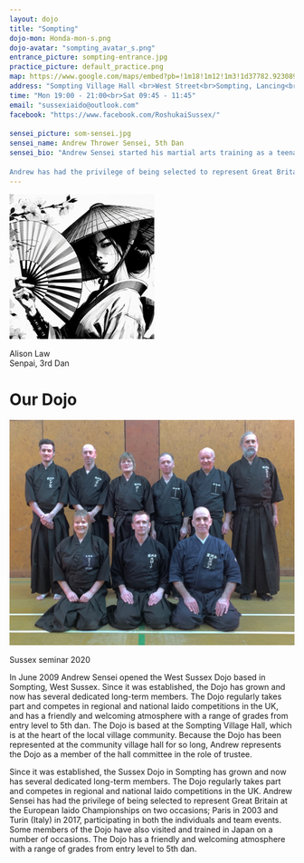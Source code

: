 ```yaml
---
layout: dojo
title: "Sompting"
dojo-mon: Honda-mon-s.png
dojo-avatar: "sompting_avatar_s.png"
entrance_picture: sompting-entrance.jpg
practice_picture: default_practice.png
map: https://www.google.com/maps/embed?pb=!1m18!1m12!1m3!1d37782.92308905761!2d-0.37852350173600535!3d50.83152528659606!2m3!1f0!2f0!3f0!3m2!1i1024!2i768!4f13.1!3m3!1m2!1s0x487598177f839093%3A0x5df16f1bbd148a02!2sWest%20St%2C%20Sompting%2C%20Lancing%20BN15%200BE!5e0!3m2!1sen!2suk!4v1708813429167!5m2!1sen!2suk
address: "Sompting Village Hall <br>West Street<br>Sompting, Lancing<br>BN15 0BE"
time: "Mon 19:00 - 21:00<br>Sat 09:45 - 11:45"
email: "sussexiaido@outlook.com"
facebook: "https://www.facebook.com/RoshukaiSussex/"

sensei_picture: som-sensei.jpg
sensei_name: Andrew Thrower Sensei, 5th Dan
sensei_bio: "Andrew Sensei started his martial arts training as a teenager in 1996 when he joined the Tai Gyoku Ryu Aikido and Aikijujutsu Dojo and became a student of the late Gerd Kroell Sensei. It was during these early years that he met John Honisz-Greens Sensei at various Aikijujutsu seminars in East Sussex. In 2000, and with the encouragement of Kroell Sensei, Andrew Sensei and Nick Bland Sensei (our other Sussex 5th Dan Sensei) began to study Iaido under Honisz-Greens Sensei and have been his students ever since. The first Sussex Dojo was formed by Andrew and Nick Senseis in August 2000 in Eastbourne, East Sussex. At that time, Honisz-Greens Sensei was living in Japan and would make regular visits to the UK. During these visits Andrew and Nick Senseis would arrange intense study seminars so that the three of them could practice together during the short time Honisz-Greens Sensei was in the UK.<br><br>

Andrew has had the privilege of being selected to represent Great Britain at the European Iaido Championships on two occasions; Paris in 2003 and Turin (Italy) in 2017, participating in both the individuals and team events. Some members of the Dojo have also visited and trained in Japan on a number of occasions, including most recently in November 2022. Thrower Sensei currently holds the rank of Godan (5th Dan) in Iaido, which he passed at his first attempt in July 2016 at the British Kendo Association summer seminar at Cambridge University. He is a Level 1 coach and currently working on his preparation for Rokudan (6th Dan) under the guidance of Honisz-Greens Sensei. Andrew also still practices Aikido and holds a Nidan (2nd dan) in Aikido and a Shoden Kyohan in Aikijujutsu."
---
```

<div class="grid-senpai">
  <div class="senpai-item">
    <img class="teacher-img" src="../assets/images/dojos/avatar_default_f_s.png" alt="Alison Law">
    <p>Alison Law<br>Senpai, 3rd Dan</p>
  </div>
</div>

# Our Dojo
<div class="image-container single-image-container">
    <img src="../assets/images/dojos/Sussex-jan2020.jpg" alt="Sussex group pic">
    <p>Sussex seminar 2020</p>
</div>
In June 2009 Andrew Sensei opened the West Sussex Dojo based in Sompting, West Sussex. Since it was established, the Dojo has grown and now has several dedicated long-term members. The Dojo regularly takes part and competes in regional and national Iaido competitions in the UK, and has a friendly and welcoming atmosphere with a range of grades from entry level to 5th dan. The Dojo is based at the Sompting Village Hall, which is at the heart of the local village community. Because the Dojo has been represented at the community village hall for so long, Andrew represents the Dojo as a member of the hall committee in the role of trustee.

Since it was established, the Sussex Dojo in Sompting has grown and now has several dedicated long-term members. The Dojo regularly takes part and competes in regional and national Iaido competitions in the UK. Andrew Sensei has had the privilege of being selected to represent Great Britain at the European Iaido Championships on two occasions; Paris in 2003 and Turin (Italy) in 2017, participating in both the individuals and team events. Some members of the Dojo have also visited and trained in Japan on a number of occasions. The Dojo has a friendly and welcoming atmosphere with a range of grades from entry level to 5th dan.
